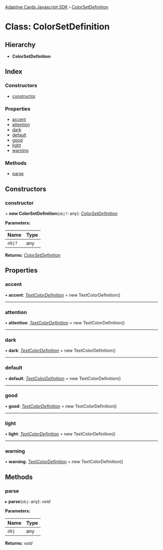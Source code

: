 [Adaptive Cards Javascript SDK](../README.md) › [ColorSetDefinition](colorsetdefinition.md)

# Class: ColorSetDefinition

## Hierarchy

* **ColorSetDefinition**

## Index

### Constructors

* [constructor](colorsetdefinition.md#constructor)

### Properties

* [accent](colorsetdefinition.md#accent)
* [attention](colorsetdefinition.md#attention)
* [dark](colorsetdefinition.md#dark)
* [default](colorsetdefinition.md#default)
* [good](colorsetdefinition.md#good)
* [light](colorsetdefinition.md#light)
* [warning](colorsetdefinition.md#warning)

### Methods

* [parse](colorsetdefinition.md#parse)

## Constructors

###  constructor

\+ **new ColorSetDefinition**(`obj?`: any): *[ColorSetDefinition](colorsetdefinition.md)*

**Parameters:**

Name | Type |
------ | ------ |
`obj?` | any |

**Returns:** *[ColorSetDefinition](colorsetdefinition.md)*

## Properties

###  accent

• **accent**: *[TextColorDefinition](textcolordefinition.md)* = new TextColorDefinition()

___

###  attention

• **attention**: *[TextColorDefinition](textcolordefinition.md)* = new TextColorDefinition()

___

###  dark

• **dark**: *[TextColorDefinition](textcolordefinition.md)* = new TextColorDefinition()

___

###  default

• **default**: *[TextColorDefinition](textcolordefinition.md)* = new TextColorDefinition()

___

###  good

• **good**: *[TextColorDefinition](textcolordefinition.md)* = new TextColorDefinition()

___

###  light

• **light**: *[TextColorDefinition](textcolordefinition.md)* = new TextColorDefinition()

___

###  warning

• **warning**: *[TextColorDefinition](textcolordefinition.md)* = new TextColorDefinition()

## Methods

###  parse

▸ **parse**(`obj`: any): *void*

**Parameters:**

Name | Type |
------ | ------ |
`obj` | any |

**Returns:** *void*
